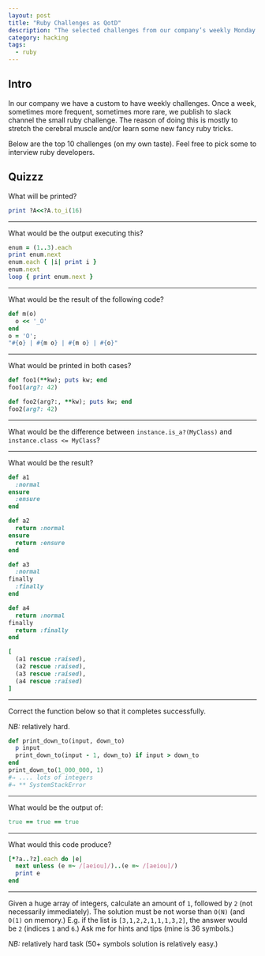 ```yaml
---
layout: post
title: "Ruby Challenges as QotD"
description: "The selected challenges from our company’s weekly Monday greeting"
category: hacking
tags:
  - ruby
---
```


## Intro

In our company we have a custom to have weekly challenges. Once a week,
sometimes more frequent, sometimes more rare, we publish to slack channel
the small ruby challenge. The reason of doing this is mostly to stretch the
cerebral muscle and/or learn some new fancy ruby tricks.

Below are the top 10 challenges (on my own taste). Feel free to pick some
to interview ruby developers.

## Quizzz

What will be printed?

```ruby
print ?A<<?A.to_i(16)
```

---

What would be the output executing this?

```ruby
enum = (1..3).each
print enum.next
enum.each { |i| print i }
enum.next
loop { print enum.next }
```

---

What would be the result of the following code?

```ruby
def m(o)
  o << '_O'
end
o = 'O';
"#{o} | #{m o} | #{m o} | #{o}"
```

---

What would be printed in both cases?

```ruby
def foo1(**kw); puts kw; end
foo1(arg?: 42)

def foo2(arg?:, **kw); puts kw; end
foo2(arg?: 42)
```

---

What would be the difference between `instance.is_a?(MyClass)`
and `instance.class <= MyClass`?

---

What would be the result?

```ruby
def a1
  :normal
ensure
  :ensure
end

def a2
  return :normal
ensure
  return :ensure
end

def a3
  :normal
finally
  :finally
end

def a4
  return :normal
finally
  return :finally
end

[
  (a1 rescue :raised),
  (a2 rescue :raised),
  (a3 rescue :raised),
  (a4 rescue :raised)
]
```

---

Correct the function below so that it completes successfully.

_NB:_ relatively hard.

```ruby
def print_down_to(input, down_to)
  p input
  print_down_to(input - 1, down_to) if input > down_to
end
print_down_to(1_000_000, 1)
#⇒ .... lots of integers
#⇒ ** SystemStackError
```

---

What would be the output of:

```ruby
true == true == true
```

---

What would this code produce?

```ruby
[*?a..?z].each do |e|
  next unless (e =~ /[aeiou]/)..(e =~ /[aeiou]/)
  print e
end
```

---

Given a huge array of integers, calculate an amount of `1`, followed by `2`
(not necessarily immediately). The solution must be not worse than `O(N)`
(and `O(1)` on memory.) E.g. if the list is `[3,1,2,2,1,1,1,3,2]`,
the answer would be `2` (indices `1` and `6`.) Ask me for hints and tips
(mine is 36 symbols.)

_NB:_ relatively hard task (50+ symbols solution is relatively easy.)
